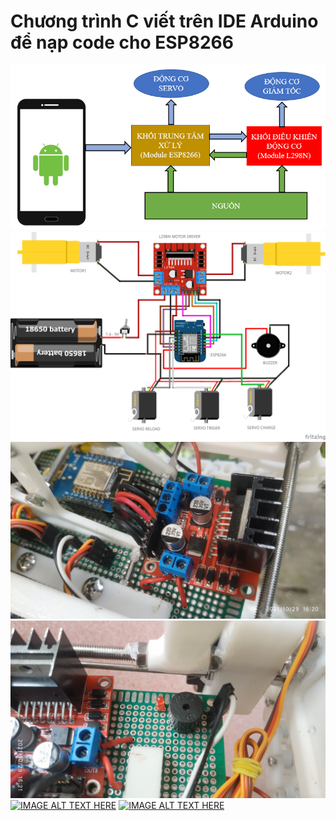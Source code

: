 # Chương trình C viết trên IDE Arduino để nạp code cho ESP8266
![alt text](so_do_khoi.png)
![alt text](so_do_nguyen_li.png)
![alt text](IMG_20211029_162032.jpg)
![alt text](IMG_20211029_162140.jpg)
[![IMAGE ALT TEXT HERE](https://img.youtube.com/vi/VQ2Kdcl1gGU/0.jpg)](https://www.youtube.com/watch?v=VQ2Kdcl1gGU)
[![IMAGE ALT TEXT HERE](https://img.youtube.com/vi/T0oyWztYSEA/0.jpg)](https://www.youtube.com/watch?v=T0oyWztYSEA)
